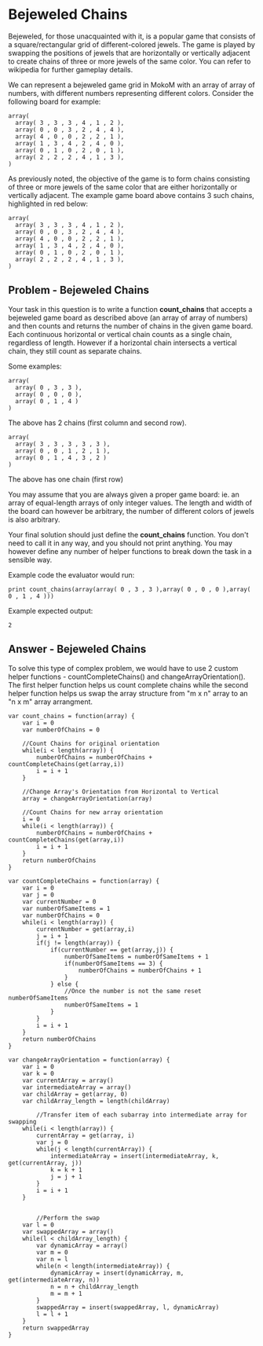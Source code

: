
# Bejeweled Chains

Bejeweled, for those unacquainted with it, is a popular game that consists of a square/rectangular grid of different-colored jewels. The game is played by swapping the positions of jewels that are horizontally or vertically adjacent to create chains of three or more jewels of the same color. You can refer to wikipedia for further gameplay details.

We can represent a bejeweled game grid in MokoM with an array of array of numbers, with different numbers representing different colors. Consider the following board for example:
```
array(
  array( 3 , 3 , 3 , 4 , 1 , 2 ),
  array( 0 , 0 , 3 , 2 , 4 , 4 ),
  array( 4 , 0 , 0 , 2 , 2 , 1 ),
  array( 1 , 3 , 4 , 2 , 4 , 0 ),
  array( 0 , 1 , 0 , 2 , 0 , 1 ),
  array( 2 , 2 , 2 , 4 , 1 , 3 ),
)
```

As previously noted, the objective of the game is to form chains consisting of three or more jewels of the same color that are either horizontally or vertically adjacent. The example game board above contains 3 such chains, highlighted in red below:
```
array(
  array( 3 , 3 , 3 , 4 , 1 , 2 ),
  array( 0 , 0 , 3 , 2 , 4 , 4 ),
  array( 4 , 0 , 0 , 2 , 2 , 1 ),
  array( 1 , 3 , 4 , 2 , 4 , 0 ),
  array( 0 , 1 , 0 , 2 , 0 , 1 ),
  array( 2 , 2 , 2 , 4 , 1 , 3 ),
)
```

## Problem - Bejeweled Chains

Your task in this question is to write a function **count_chains** that accepts a bejeweled game board as described above (an array of array of numbers) and then counts and returns the number of chains in the given game board. Each continuous horizontal or vertical chain counts as a single chain, regardless of length. However if a horizontal chain intersects a vertical chain, they still count as separate chains. 

Some examples:
```
array(
  array( 0 , 3 , 3 ),
  array( 0 , 0 , 0 ),
  array( 0 , 1 , 4 )
)
```
The above has 2 chains (first column and second row).

```
array(
  array( 3 , 3 , 3 , 3 , 3 ),
  array( 0 , 0 , 1 , 2 , 1 ),
  array( 0 , 1 , 4 , 3 , 2 )
)
```
The above has one chain (first row)

You may assume that you are always given a proper game board: ie. an array of equal-length arrays of only integer values. The length and width of the board can however be arbitrary, the number of different colors of jewels is also arbitrary.

Your final solution should just define the **count_chains** function. You don't need to call it in any way, and you should not print anything. You may however define any number of helper functions to break down the task in a sensible way.

Example code the evaluator would run:
```
print count_chains(array(array( 0 , 3 , 3 ),array( 0 , 0 , 0 ),array( 0 , 1 , 4 )))
```

Example expected output:
```
2
```

## Answer - Bejeweled Chains

To solve this type of complex problem, we would have to use 2 custom helper functions - countCompleteChains() and changeArrayOrientation(). The first helper function helps us count complete chains while the second helper function helps us swap the array structure from "m x n" array to an "n x m" array arrangment. 
```
var count_chains = function(array) {
	var i = 0
	var numberOfChains = 0
	
	//Count Chains for original orientation
	while(i < length(array)) {
		numberOfChains = numberOfChains + countCompleteChains(get(array,i))
		i = i + 1
	}
	
	//Change Array's Orientation from Horizontal to Vertical
	array = changeArrayOrientation(array)
	
	//Count Chains for new array orientation
	i = 0
	while(i < length(array)) {
		numberOfChains = numberOfChains + countCompleteChains(get(array,i))
		i = i + 1
	}
	return numberOfChains
}

var countCompleteChains = function(array) {
	var i = 0
	var j = 0
	var currentNumber = 0
	var numberOfSameItems = 1
	var numberOfChains = 0
	while(i < length(array)) {
		currentNumber = get(array,i)
		j = i + 1
		if(j != length(array)) {
			if(currentNumber == get(array,j)) {
				numberOfSameItems = numberOfSameItems + 1
				if(numberOfSameItems == 3) {
					numberOfChains = numberOfChains + 1
				}
			} else {
                //Once the number is not the same reset numberOfSameItems
				numberOfSameItems = 1
			}
		}
		i = i + 1
	}
	return numberOfChains
}

var changeArrayOrientation = function(array) {
	var i = 0
	var k = 0
	var currentArray = array()
	var intermediateArray = array()
	var childArray = get(array, 0)
	var childArray_length = length(childArray)

        //Transfer item of each subarray into intermediate array for swapping
	while(i < length(array)) {
		currentArray = get(array, i)
		var j = 0
		while(j < length(currentArray)) {
			intermediateArray = insert(intermediateArray, k, get(currentArray, j))
			k = k + 1
			j = j + 1
		}
		i = i + 1
	}
	

        //Perform the swap 
	var l = 0
	var swappedArray = array()
	while(l < childArray_length) {
		var dynamicArray = array()
		var m = 0
		var n = l
		while(n < length(intermediateArray)) {
			dynamicArray = insert(dynamicArray, m, get(intermediateArray, n))
			n = n + childArray_length
			m = m + 1
		}
		swappedArray = insert(swappedArray, l, dynamicArray)
		l = l + 1
	}
	return swappedArray
}
